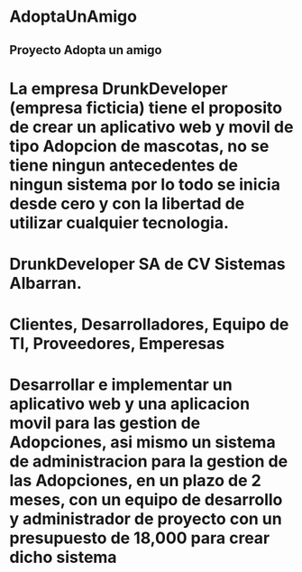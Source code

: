 # AdoptaUnAmigo
## Proyecto Adopta un amigo 
# La empresa DrunkDeveloper (empresa ficticia) tiene el proposito de crear un aplicativo web y movil de tipo Adopcion de mascotas, no se tiene ningun antecedentes de ningun sistema  por lo todo se inicia desde cero y con la libertad de utilizar cualquier tecnologia. 
# DrunkDeveloper SA de CV Sistemas Albarran.
# Clientes, Desarrolladores, Equipo de TI, Proveedores, Emperesas
# Desarrollar e implementar un aplicativo web y una aplicacion movil para las gestion de Adopciones, asi mismo un sistema de administracion para la gestion de las Adopciones, en un plazo de 2 meses, con un equipo de desarrollo y administrador de proyecto con un presupuesto de 18,000 para crear dicho sistema
